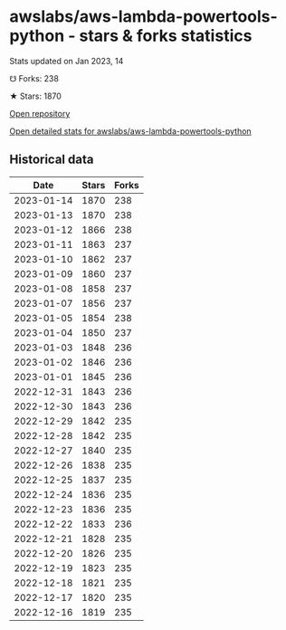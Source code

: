 # awslabs/aws-lambda-powertools-python - stars & forks statistics

Stats updated on Jan 2023, 14

☋ Forks: 238

★ Stars: 1870

[Open repository](https://github.com/awslabs/aws-lambda-powertools-python)

[Open detailed stats for awslabs/aws-lambda-powertools-python](https://reviewgithub.com/rep/awslabs/aws-lambda-powertools-python)

## Historical data
| Date | Stars | Forks |
|------|-------|-------|
| 2023-01-14 | 1870 | 238 | 
| 2023-01-13 | 1870 | 238 | 
| 2023-01-12 | 1866 | 238 | 
| 2023-01-11 | 1863 | 237 | 
| 2023-01-10 | 1862 | 237 | 
| 2023-01-09 | 1860 | 237 | 
| 2023-01-08 | 1858 | 237 | 
| 2023-01-07 | 1856 | 237 | 
| 2023-01-05 | 1854 | 238 | 
| 2023-01-04 | 1850 | 237 | 
| 2023-01-03 | 1848 | 236 | 
| 2023-01-02 | 1846 | 236 | 
| 2023-01-01 | 1845 | 236 | 
| 2022-12-31 | 1843 | 236 | 
| 2022-12-30 | 1843 | 236 | 
| 2022-12-29 | 1842 | 235 | 
| 2022-12-28 | 1842 | 235 | 
| 2022-12-27 | 1840 | 235 | 
| 2022-12-26 | 1838 | 235 | 
| 2022-12-25 | 1837 | 235 | 
| 2022-12-24 | 1836 | 235 | 
| 2022-12-23 | 1836 | 235 | 
| 2022-12-22 | 1833 | 236 | 
| 2022-12-21 | 1828 | 235 | 
| 2022-12-20 | 1826 | 235 | 
| 2022-12-19 | 1823 | 235 | 
| 2022-12-18 | 1821 | 235 | 
| 2022-12-17 | 1820 | 235 | 
| 2022-12-16 | 1819 | 235 | 

